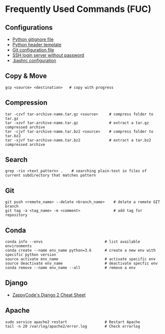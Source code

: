 # Frequently Used Commands (FUC)

## Configurations
* [Python gitignore file](config/python.gitignore)
* [Python header template](config/python.header)
* [Git configuration file](config/git.config)
* [SSH login server without password](config/ssh_login_no_passwd.md)
* [.bashrc configuration](config/bashrc.config)

## Copy & Move
```
gcp <source> <destination>   # copy with progress
```

## Compression
```
tar -czvf tar-archive-name.tar.gz <source>     # compress folder to tar.gz
tar -xzvf tar-archive-name.tar.gz              # extract a tar.gz compressed archive
tar -cjvf tar-archive-name.tar.bz2 <source>    # compress folder to tar.bz2
tar -xjvf tar-archive-name.tar.bz2             # extract a tar.bz2 compressed archive
```

## Search
```
grep -rin <text_pattern> .    # searching plain-text in files of current subdirectory that matches pattern
```

## Git
```
git push <remote_name> --delete <branch_name>    # delete a remote GIT branch
git tag -a <tag_name> -m <comment>               # add tag for repository
```

## Conda
```
conda info --envs                            # list available environments
conda create --name env_name python=3.6      # create a new env with specific python version
source activate env_name                     # activate specific env
source deactivate env_name                   # deactivate specfic env
conda remove --name env_name --all           # remove a env
```

## Django
* [ZappyCode's Django 2 Cheat Sheet](CheatSheets/Django/Django2-Cheat-Sheet.pdf)


## Apache
```
sudo service apache2 restart                 # Restart Apache
tail -n 20 /var/log/apache2/error.log        # Check errorlog
```
